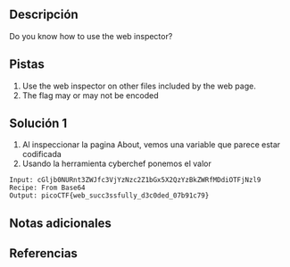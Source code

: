 ## Descripción
Do you know how to use the web inspector?

## Pistas
1. Use the web inspector on other files included by the web page.
2. The flag may or may not be encoded

## Solución 1
1. Al inspeccionar la pagina About, vemos una variable que parece estar codificada
2. Usando la herramienta cyberchef ponemos el valor
```
Input: cGljb0NURnt3ZWJfc3VjYzNzc2Z1bGx5X2QzYzBkZWRfMDdiOTFjNzl9
Recipe: From Base64
Output: picoCTF{web_succ3ssfully_d3c0ded_07b91c79}
```


## Notas adicionales

## Referencias
